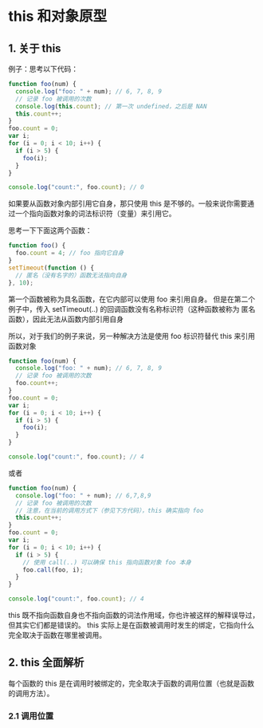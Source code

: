 # this 和对象原型

## 1. 关于 this

例子：思考以下代码：

```js
function foo(num) {
  console.log("foo: " + num); // 6, 7, 8, 9
  // 记录 foo 被调用的次数
  console.log(this.count); // 第一次 undefined，之后是 NAN
  this.count++;
}
foo.count = 0;
var i;
for (i = 0; i < 10; i++) {
  if (i > 5) {
    foo(i);
  }
}

console.log("count:", foo.count); // 0
```

如果要从函数对象内部引用它自身，那只使用 this 是不够的。一般来说你需要通过一个指向函数对象的词法标识符（变量）来引用它。

思考一下下面这两个函数：

```js
function foo() {
  foo.count = 4; // foo 指向它自身
}
setTimeout(function () {
  // 匿名（没有名字的）函数无法指向自身
}, 10);
```

第一个函数被称为具名函数，在它内部可以使用 foo 来引用自身。
但是在第二个例子中，传入 setTimeout(..) 的回调函数没有名称标识符（这种函数被称为
匿名函数），因此无法从函数内部引用自身

所以，对于我们的例子来说，另一种解决方法是使用 foo 标识符替代 this 来引用函数对象

```js
function foo(num) {
  console.log("foo: " + num); // 6, 7, 8, 9
  // 记录 foo 被调用的次数
  foo.count++;
}
foo.count = 0;
var i;
for (i = 0; i < 10; i++) {
  if (i > 5) {
    foo(i);
  }
}

console.log("count:", foo.count); // 4
```

或者

```js
function foo(num) {
  console.log("foo: " + num); // 6,7,8,9
  // 记录 foo 被调用的次数
  // 注意，在当前的调用方式下（参见下方代码），this 确实指向 foo
  this.count++;
}
foo.count = 0;
var i;
for (i = 0; i < 10; i++) {
  if (i > 5) {
    // 使用 call(..) 可以确保 this 指向函数对象 foo 本身
    foo.call(foo, i);
  }
}

console.log("count:", foo.count); // 4
```

this 既不指向函数自身也不指向函数的词法作用域，你也许被这样的解释误导过，但其实它们都是错误的。
this 实际上是在函数被调用时发生的绑定，它指向什么完全取决于函数在哪里被调用。


## 2. this 全面解析

每个函数的 this 是在调用时被绑定的，完全取决于函数的调用位置（也就是函数的调用方法）。

### 2.1 调用位置
